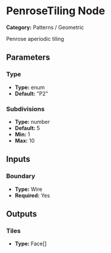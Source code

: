 
# PenroseTiling Node

**Category:** Patterns / Geometric

Penrose aperiodic tiling

## Parameters


### Type
- **Type:** enum
- **Default:** "P2"





### Subdivisions
- **Type:** number
- **Default:** 5
- **Min:** 1
- **Max:** 10



## Inputs


### Boundary
- **Type:** Wire
- **Required:** Yes



## Outputs


### Tiles
- **Type:** Face[]




